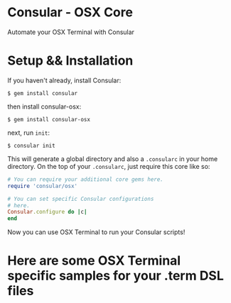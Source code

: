 # Consular - OSX Core

Automate your OSX Terminal with Consular


# Setup && Installation

If you haven't already, install Consular:

    $ gem install consular

then install consular-osx:

    $ gem install consular-osx


next, run `init`:

    $ consular init

This will generate a global directory and also a `.consularc` in your home
directory. On the top of your `.consularc`, just require this core like
so:

```ruby
# You can require your additional core gems here.
require 'consular/osx'

# You can set specific Consular configurations
# here.
Consular.configure do |c|
end
```

Now you can use OSX Terminal to run your Consular scripts!


# Here are some OSX Terminal specific samples for your .term DSL files




